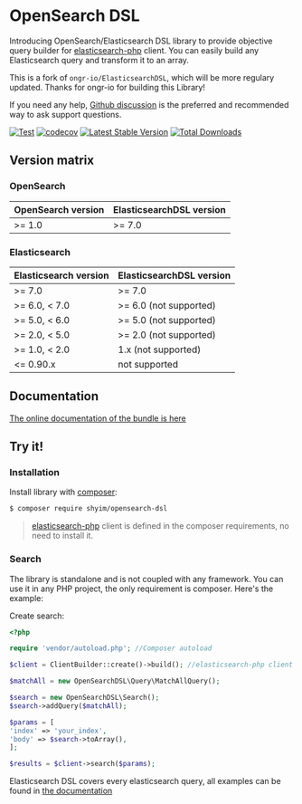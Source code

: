 # OpenSearch DSL

Introducing OpenSearch/Elasticsearch DSL library to provide objective query builder for [elasticsearch-php](https://github.com/elastic/elasticsearch-php) client. You can easily build any Elasticsearch query and transform it to an array.

This is a fork of `ongr-io/ElasticsearchDSL`, which will be more regulary updated. Thanks for ongr-io for building this Library!

If you need any help, [Github discussion](https://github.com/shyim/opensearch-dsl/discussions)
is the preferred and recommended way to ask support questions.

[![Test](https://github.com/shyim/opensearch-dsl/actions/workflows/test.yml/badge.svg)](https://github.com/shyim/opensearch-dsl/actions/workflows/test.yml)
[![codecov](https://codecov.io/gh/shyim/opensearch-dsl/branch/7.2/graph/badge.svg)](https://codecov.io/gh/shyim/opensearch-dsl)
[![Latest Stable Version](https://poser.pugx.org/shyim/opensearch-dsl/v/stable)](https://packagist.org/packages/shyim/opensearch-dsl)
[![Total Downloads](https://poser.pugx.org/shyim/opensearch-dsl/downloads)](https://packagist.org/packages/shyim/opensearch-dsl)


## Version matrix

### OpenSearch

| OpenSearch version    | ElasticsearchDSL version    |
| --------------------- | --------------------------- |
| >= 1.0                | >= 7.0                      |

### Elasticsearch

| Elasticsearch version | ElasticsearchDSL version    |
| --------------------- | --------------------------- |
| >= 7.0                | >= 7.0                      |
| >= 6.0, < 7.0         | >= 6.0 (not supported)      |
| >= 5.0, < 6.0         | >= 5.0 (not supported)      |
| >= 2.0, < 5.0         | >= 2.0 (not supported)      |
| >= 1.0, < 2.0         | 1.x (not supported)         |
| <= 0.90.x             | not supported               |

## Documentation

[The online documentation of the bundle is here](docs/index.md)

## Try it!

### Installation

Install library with [composer](https://getcomposer.org):

```bash
$ composer require shyim/opensearch-dsl
```

> [elasticsearch-php](https://github.com/elastic/elasticsearch-php) client is defined in the composer requirements, no need to install it.

### Search

The library is standalone and is not coupled with any framework. You can use it in any PHP project, the only requirement is composer.  Here's the example:

Create search:

```php
<?php

require 'vendor/autoload.php'; //Composer autoload

$client = ClientBuilder::create()->build(); //elasticsearch-php client

$matchAll = new OpenSearchDSL\Query\MatchAllQuery();

$search = new OpenSearchDSL\Search();
$search->addQuery($matchAll);

$params = [
'index' => 'your_index',
'body' => $search->toArray(),
];

$results = $client->search($params);
```

Elasticsearch DSL covers every elasticsearch query, all examples can be found in [the documentation](docs/index.md)
